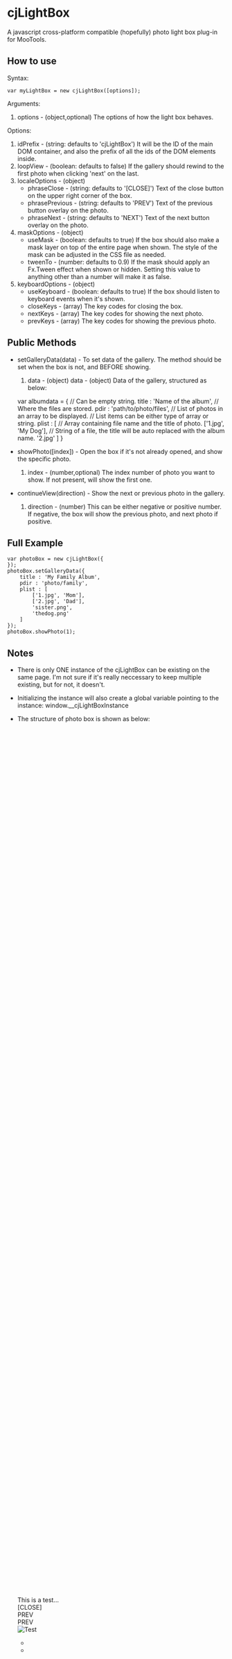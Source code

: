 cjLightBox
===========

A javascript cross-platform compatible (hopefully) photo light box plug-in for MooTools.

How to use
----------

Syntax:

	var myLightBox = new cjLightBox([options]);

Arguments:

1. options - (object,optional) The options of how the light box behaves.

Options:

1. idPrefix - (string: defaults to 'cjLightBox') It will be the ID of the main DOM container, and also the prefix of all the ids of the DOM elements inside.
2. loopView - (boolean: defaults to false) If the gallery should rewind to the first photo when clicking 'next' on the last.
3. localeOptions - (object)
   * phraseClose - (string: defaults to '[CLOSE]') Text of the close button on the upper right corner of the box.
   * phrasePrevious - (string: defaults to 'PREV') Text of the previous button overlay on the photo.
   * phraseNext - (string: defaults to 'NEXT') Text of the next button overlay on the photo.
4. maskOptions - (object)
   * useMask - (boolean: defaults to true) If the box should also make a mask layer on top of the entire page when shown. The style of the mask can be adjusted in the CSS file as needed.
   * tweenTo - (number: defaults to 0.9) If the mask should apply an Fx.Tween effect when shown or hidden. Setting this value to anything other than a number will make it as false.
5. keyboardOptions - (object)
   * useKeyboard - (boolean: defaults to true) If the box should listen to keyboard events when it's shown.
   * closeKeys - (array) The key codes for closing the box.
   * nextKeys - (array) The key codes for showing the next photo.
   * prevKeys - (array) The key codes for showing the previous photo.

Public Methods
--------------

* setGalleryData(data) - To set data of the gallery. The method should be set when the box is not, and BEFORE showing.
  1. data - (object)
   data - (object) Data of the gallery, structured as below:

	var albumdata = {
		// Can be empty string.
		title : 'Name of the album',
		// Where the files are stored.
		pdir : 'path/to/photo/files',
		// List of photos in an array to be displayed.
		// List items can be either type of array or string.
		plist : [
			// Array containing file name and the title of photo.
			['1.jpg', 'My Dog'],
			// String of a file, the title will be auto replaced with the album name.
			'2.jpg'
		]
	}

* showPhoto([index]) - Open the box if it's not already opened, and show the specific photo.
  1. index - (number,optional) The index number of photo you want to show. If not present, will show the first one.

* continueView(direction) - Show the next or previous photo in the gallery.
  1. direction - (number) This can be either negative or positive number. If negative, the box will show the previous photo, and next photo if positive.

Full Example
------------

	var photoBox = new cjLightBox({
	});
	photoBox.setGalleryData({
		title : 'My Family Album',
		pdir : 'photo/family',
		plist : [
			['1.jpg', 'Mom'],
			['2.jpg', 'Dad'],
			'sister.png',
			'thedog.png'
		]
	});
	photoBox.showPhoto(1);

Notes
-----

* There is only ONE instance of the cjLightBox can be existing on the same page. I'm not sure if it's really neccessary to keep multiple existing, but for not, it doesn't.

* Initializing the instance will also create a global variable pointing to the instance: window.__cjLightBoxInstance

* The structure of photo box is shown as below:

	<div id="cjLightBoxMask" style="width:2000px;height:2000px;"></div>
	<div id="cjLightBox">
		<div id="cjLightBoxHead">
			<div id="cjLightBoxHeadTitle">This is a test...</div>
			<div id="cjLightBoxHeadClose">[CLOSE]</div>
		</div>
		<div id="cjLightBoxContent">
			<div id="cjLightBoxContentPrev">
				<span id="cjLightBoxContentPrevBtn">PREV</span>
			</div>
			<div id="cjLightBoxContentNext">
				<span id="cjLightBoxContentNextBtn">PREV</span>
			</div>
			<div id="cjLightBoxContentLoading"></div>
			<div id="cjLightBoxContentMask"></div>
			<img id="cjLightBoxContentPhoto" src="photo.jpg" alt="Test" />
		</div>
		<div id="cjLightBoxFoot">
			<ul id="cjLightBoxFootUL">
				<li></li>
				<li></li>
			</ul>
		</div>
	</div>
